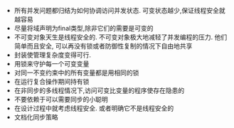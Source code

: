 * 所有并发问题都归结为如何协调访问并发状态. 可变状态越少,保证线程安全就越容易
* 尽量将域声明为final类型,除非它们的需要是可变的
* 不可变对象天生是线程安全的. 不可变对象极大地减轻了并发编程的压力. 他们简单而且安全, 可以再没有锁或者防御性复制的情况下自由地共享
* 封装使管理复杂度变得可行. 
* 用锁来守护每一个可变变量
* 对同一不变约束中的所有变量都是用相同的锁
* 在运行复合操作期间持有锁
* 在非同步的多线程情况下,访问可变比变量的程序使存在隐患的
* 不要依赖于可以需要同步的小聪明
* 在设计过程中就考虑线程安全. 或者明确它不是线程安全的
* 文档化同步策略

